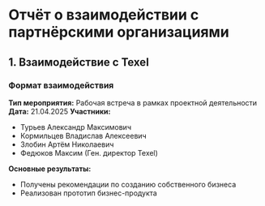 # Отчёт о взаимодействии с партнёрскими организациями

## 1. Взаимодействие с Texel

### Формат взаимодействия
**Тип мероприятия:** Рабочая встреча в рамках проектной деятельности  
**Дата:** 21.04.2025 
**Участники:**
- Турьев Александр Максимович
- Кормильцев Владислав Алексеевич
- Злобин Артём Николаевич
- Федюков Максим (Ген. директор Texel)


**Основные результаты:**
- Получены рекомендации по созданию собственного бизнеса
- Реализован прототип бизнес-продукта
